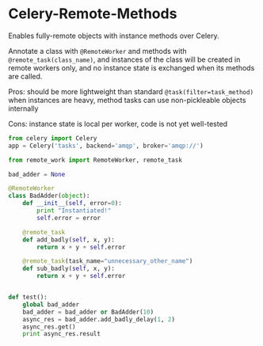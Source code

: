 # Celery-Remote-Methods
Enables fully-remote objects with instance methods over Celery.

Annotate a class with `@RemoteWorker` and methods with `@remote_task(class_name)`, and instances of the class will be created in remote workers only, and no instance state is exchanged when its methods are called.

Pros: should be more lightweight than standard `@task(filter=task_method)` when instances are heavy, method tasks can use non-pickleable objects internally

Cons: instance state is local per worker, code is not yet well-tested

```python
from celery import Celery
app = Celery('tasks', backend='amqp', broker='amqp://')

from remote_work import RemoteWorker, remote_task

bad_adder = None

@RemoteWorker
class BadAdder(object):
    def __init__(self, error=0):
        print "Instantiated!"
        self.error = error

    @remote_task
    def add_badly(self, x, y):
        return x + y + self.error

    @remote_task(task_name="unnecessary_other_name")
    def sub_badly(self, x, y):
        return x + y + self.error


def test():
    global bad_adder
    bad_adder = bad_adder or BadAdder(10)
    async_res = bad_adder.add_badly_delay(1, 2)
    async_res.get()
    print async_res.result

```
